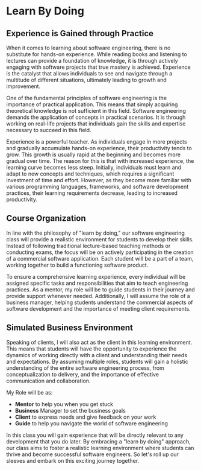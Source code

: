 # Learn By Doing

## Experience is Gained through Practice

When it comes to learning about software engineering, there is no substitute for hands-on
experience. While reading books and listening to lectures can provide a foundation of knowledge, it
is through actively engaging with software projects that true mastery is achieved. Experience is
the catalyst that allows individuals to see and navigate through a multitude of different
situations, ultimately leading to growth and improvement.

One of the fundamental principles of software engineering is the importance of practical
application. This means that simply acquiring theoretical knowledge is not sufficient in this
field. Software engineering demands the application of concepts in practical scenarios. It is
through working on real-life projects that individuals gain the skills and expertise necessary to
succeed in this field.

Experience is a powerful teacher. As individuals engage in more projects and gradually accumulate
hands-on experience, their productivity tends to grow. This growth is usually rapid at the
beginning and becomes more gradual over time. The reason for this is that with increased
experience, the learning curve becomes less steep. Initially, individuals must learn and adapt to
new concepts and techniques, which requires a significant investment of time and effort. However,
as they become more familiar with various programming languages, frameworks, and software
development practices, their learning requirements decrease, leading to increased productivity.


## Course Organization

In line with the philosophy of "learn by doing," our software engineering class will provide a
realistic environment for students to develop their skills. Instead of following traditional
lecture-based teaching methods or conducting exams, the focus will be on actively participating in
the creation of a commercial software application. Each student will be a part of a team, working
together to build a functioning software product.

To ensure a comprehensive learning experience, every individual will be assigned specific tasks and
responsibilities that aim to teach engineering practices. As a mentor, my role will be to guide
students in their journey and provide support whenever needed. Additionally, I will assume the role
of a business manager, helping students understand the commercial aspects of software development
and the importance of meeting client requirements.


## Simulated Business Environment

Speaking of clients, I will also act as the client in this learning environment. This means that
students will have the opportunity to experience the dynamics of working directly with a client and
understanding their needs and expectations. By assuming multiple roles, students will gain a
holistic understanding of the entire software engineering process, from conceptualization to
delivery, and the importance of effective communication and collaboration.

My Role will be as:

* **Mentor** to help you when you get stuck
* **Business** Manager to set the business goals
* **Client** to express needs and give feedback on your work
* **Guide** to help you navigate the world of software engineering

In this class you will gain experience that will be directly relevant to any development that
you do later. By embracing a "learn by doing" approach, our class aims to foster a realistic
learning environment where students can thrive and become successful software engineers. So let's
roll up our sleeves and embark on this exciting journey together.